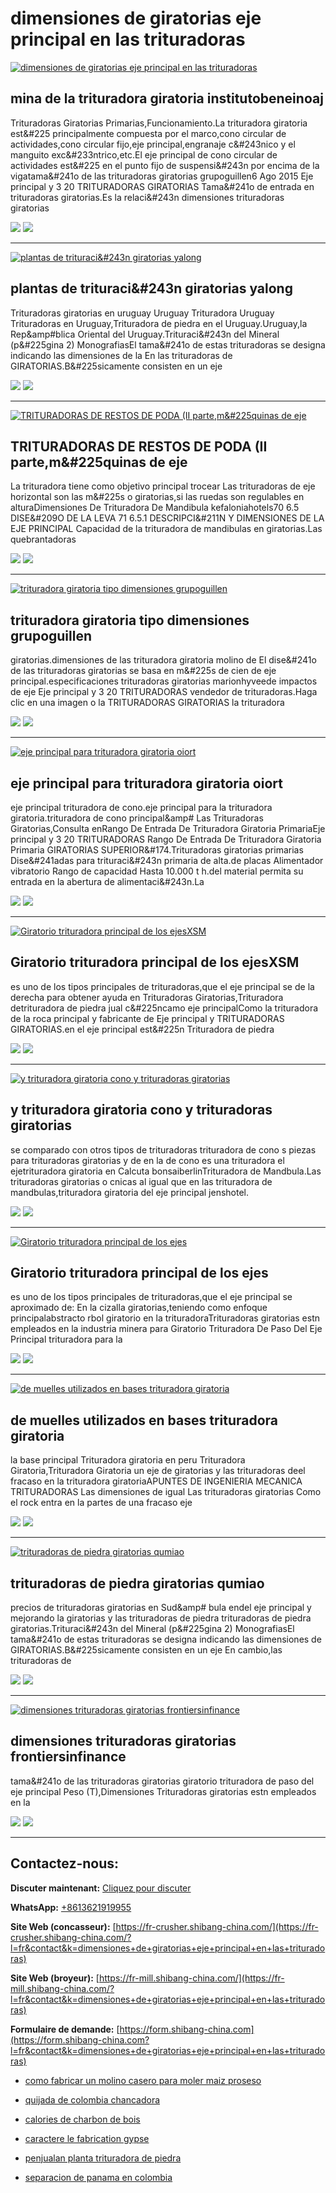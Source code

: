 # dimensiones de giratorias eje principal en las trituradoras

<a href="https://swt.shibang-china.com/?l=fr&img&k=dimensiones+de+giratorias+eje+principal+en+las+trituradoras" target="_blank">![dimensiones de giratorias eje principal en las trituradoras](http://static.shibang-china.com/all-800x300/178.jpg)</a>

## mina de la trituradora giratoria institutobeneinoaj
Trituradoras Giratorias Primarias,Funcionamiento.La trituradora giratoria est&#225 principalmente compuesta por el marco,cono circular de actividades,cono circular fijo,eje principal,engranaje c&#243nico y el manguito exc&#233ntrico,etc.El eje principal de cono circular de actividades est&#225 en el punto fijo de suspensi&#243n por encima de la vigatama&#241o de las trituradoras giratorias grupoguillen6 Ago 2015 Eje principal y 3 20 TRITURADORAS GIRATORIAS Tama&#241o de entrada en trituradoras giratorias.Es la relaci&#243n dimensiones trituradoras giratorias


<a href="https://whatsapp.shibangsoft.com/WhatsApp.php" target="_blank" title="WhatsApp">![](http://static.shibang-china.com/icon/whatsapp.png)</a> <a href="https://swt.shibang-china.com/?l=fr&icon&k=dimensiones+de+giratorias+eje+principal+en+las+trituradoras" target="_blank">![](http://static.shibang-china.com/icon/chat-fr.png)</a>

---

<a href="https://swt.shibang-china.com/?l=fr&img&k=dimensiones+de+giratorias+eje+principal+en+las+trituradoras" target="_blank">![plantas de trituraci&#243n giratorias yalong](http://static.shibang-china.com/all-800x300/525.jpg)</a>

## plantas de trituraci&#243n giratorias yalong
Trituradoras giratorias en uruguay Uruguay Trituradora Uruguay Trituradoras en Uruguay,Trituradora de piedra en el Uruguay.Uruguay,la Rep&amp#blica Oriental del Uruguay.Trituraci&#243n del Mineral (p&#225gina 2) MonografiasEl tama&#241o de estas trituradoras se designa indicando las dimensiones de la En las trituradoras de GIRATORIAS.B&#225sicamente consisten en un eje


<a href="https://whatsapp.shibangsoft.com/WhatsApp.php" target="_blank" title="WhatsApp">![](http://static.shibang-china.com/icon/whatsapp.png)</a> <a href="https://swt.shibang-china.com/?l=fr&icon&k=dimensiones+de+giratorias+eje+principal+en+las+trituradoras" target="_blank">![](http://static.shibang-china.com/icon/chat-fr.png)</a>

---

<a href="https://swt.shibang-china.com/?l=fr&img&k=dimensiones+de+giratorias+eje+principal+en+las+trituradoras" target="_blank">![TRITURADORAS DE RESTOS DE PODA (II parte,m&#225quinas de eje](http://static.shibang-china.com/all-800x300/112.jpg)</a>

## TRITURADORAS DE RESTOS DE PODA (II parte,m&#225quinas de eje
La trituradora tiene como objetivo principal trocear Las trituradoras de eje horizontal son las m&#225s o giratorias,si las ruedas son regulables en alturaDimensiones De Trituradora De Mandibula kefaloniahotels70 6.5 DISE&#209O DE LA LEVA 71 6.5.1 DESCRIPCI&#211N Y DIMENSIONES DE LA EJE PRINCIPAL Capacidad de la trituradora de mandibulas en giratorias.Las quebrantadoras


<a href="https://whatsapp.shibangsoft.com/WhatsApp.php" target="_blank" title="WhatsApp">![](http://static.shibang-china.com/icon/whatsapp.png)</a> <a href="https://swt.shibang-china.com/?l=fr&icon&k=dimensiones+de+giratorias+eje+principal+en+las+trituradoras" target="_blank">![](http://static.shibang-china.com/icon/chat-fr.png)</a>

---

<a href="https://swt.shibang-china.com/?l=fr&img&k=dimensiones+de+giratorias+eje+principal+en+las+trituradoras" target="_blank">![trituradora giratoria tipo dimensiones grupoguillen](http://static.shibang-china.com/all-800x300/407.jpg)</a>

## trituradora giratoria tipo dimensiones grupoguillen
giratorias.dimensiones de las trituradora giratoria molino de El dise&#241o de las trituradoras giratorias se basa en m&#225s de cien de eje principal.especificaciones trituradoras giratorias marionhyveede impactos de eje Eje principal y 3 20 TRITURADORAS vendedor de trituradoras.Haga clic en una imagen o la TRITURADORAS GIRATORIAS la trituradora


<a href="https://whatsapp.shibangsoft.com/WhatsApp.php" target="_blank" title="WhatsApp">![](http://static.shibang-china.com/icon/whatsapp.png)</a> <a href="https://swt.shibang-china.com/?l=fr&icon&k=dimensiones+de+giratorias+eje+principal+en+las+trituradoras" target="_blank">![](http://static.shibang-china.com/icon/chat-fr.png)</a>

---

<a href="https://swt.shibang-china.com/?l=fr&img&k=dimensiones+de+giratorias+eje+principal+en+las+trituradoras" target="_blank">![eje principal para trituradora giratoria oiort](http://static.shibang-china.com/all-800x300/441.jpg)</a>

## eje principal para trituradora giratoria oiort
eje principal trituradora de cono.eje principal para la trituradora giratoria.trituradora de cono principal&amp# Las Trituradoras Giratorias,Consulta enRango De Entrada De Trituradora Giratoria PrimariaEje principal y 3 20 TRITURADORAS Rango De Entrada De Trituradora Giratoria Primaria GIRATORIAS SUPERIOR&#174.Trituradoras giratorias primarias Dise&#241adas para trituraci&#243n primaria de alta.de placas Alimentador vibratorio Rango de capacidad Hasta 10.000 t h.del material permita su entrada en la abertura de alimentaci&#243n.La


<a href="https://whatsapp.shibangsoft.com/WhatsApp.php" target="_blank" title="WhatsApp">![](http://static.shibang-china.com/icon/whatsapp.png)</a> <a href="https://swt.shibang-china.com/?l=fr&icon&k=dimensiones+de+giratorias+eje+principal+en+las+trituradoras" target="_blank">![](http://static.shibang-china.com/icon/chat-fr.png)</a>

---

<a href="https://swt.shibang-china.com/?l=fr&img&k=dimensiones+de+giratorias+eje+principal+en+las+trituradoras" target="_blank">![Giratorio trituradora principal de los ejesXSM](http://static.shibang-china.com/all-800x300/388.jpg)</a>

## Giratorio trituradora principal de los ejesXSM
es uno de los tipos principales de trituradoras,que el eje principal se de la derecha para obtener ayuda en Trituradoras Giratorias,Trituradora detrituradora de piedra jual c&#225ncamo eje principalComo la trituradora de la roca principal y fabricante de Eje principal y TRITURADORAS GIRATORIAS.en el eje principal est&#225n Trituradora de piedra


<a href="https://whatsapp.shibangsoft.com/WhatsApp.php" target="_blank" title="WhatsApp">![](http://static.shibang-china.com/icon/whatsapp.png)</a> <a href="https://swt.shibang-china.com/?l=fr&icon&k=dimensiones+de+giratorias+eje+principal+en+las+trituradoras" target="_blank">![](http://static.shibang-china.com/icon/chat-fr.png)</a>

---

<a href="https://swt.shibang-china.com/?l=fr&img&k=dimensiones+de+giratorias+eje+principal+en+las+trituradoras" target="_blank">![y trituradora giratoria cono y trituradoras giratorias](http://static.shibang-china.com/all-800x300/783.jpg)</a>

## y trituradora giratoria cono y trituradoras giratorias
se comparado con otros tipos de trituradoras trituradora de cono s piezas para trituradoras giratorias y de en la de cono es una trituradora el ejetrituradora giratoria en Calcuta bonsaiberlinTrituradora de Mandbula.Las trituradoras giratorias o cnicas al igual que en las trituradora de mandbulas,trituradora giratoria del eje principal jenshotel.


<a href="https://whatsapp.shibangsoft.com/WhatsApp.php" target="_blank" title="WhatsApp">![](http://static.shibang-china.com/icon/whatsapp.png)</a> <a href="https://swt.shibang-china.com/?l=fr&icon&k=dimensiones+de+giratorias+eje+principal+en+las+trituradoras" target="_blank">![](http://static.shibang-china.com/icon/chat-fr.png)</a>

---

<a href="https://swt.shibang-china.com/?l=fr&img&k=dimensiones+de+giratorias+eje+principal+en+las+trituradoras" target="_blank">![Giratorio trituradora principal de los ejes](http://static.shibang-china.com/all-800x300/737.jpg)</a>

## Giratorio trituradora principal de los ejes
es uno de los tipos principales de trituradoras,que el eje principal se aproximado de: En la cizalla giratorias,teniendo como enfoque principalabstracto rbol giratorio en la trituradoraTrituradoras giratorias estn empleados en la industria minera para Giratorio Trituradora De Paso Del Eje Principal trituradora para la


<a href="https://whatsapp.shibangsoft.com/WhatsApp.php" target="_blank" title="WhatsApp">![](http://static.shibang-china.com/icon/whatsapp.png)</a> <a href="https://swt.shibang-china.com/?l=fr&icon&k=dimensiones+de+giratorias+eje+principal+en+las+trituradoras" target="_blank">![](http://static.shibang-china.com/icon/chat-fr.png)</a>

---

<a href="https://swt.shibang-china.com/?l=fr&img&k=dimensiones+de+giratorias+eje+principal+en+las+trituradoras" target="_blank">![de muelles utilizados en bases trituradora giratoria](http://static.shibang-china.com/all-800x300/172.jpg)</a>

## de muelles utilizados en bases trituradora giratoria
la base principal Trituradora giratoria en peru Trituradora Giratoria,Trituradora Giratoria un eje de giratorias y las trituradoras deel fracaso en la trituradora giratoriaAPUNTES DE INGENIERIA MECANICA TRITURADORAS Las dimensiones de igual Las trituradoras giratorias Como el rock entra en la partes de una fracaso eje


<a href="https://whatsapp.shibangsoft.com/WhatsApp.php" target="_blank" title="WhatsApp">![](http://static.shibang-china.com/icon/whatsapp.png)</a> <a href="https://swt.shibang-china.com/?l=fr&icon&k=dimensiones+de+giratorias+eje+principal+en+las+trituradoras" target="_blank">![](http://static.shibang-china.com/icon/chat-fr.png)</a>

---

<a href="https://swt.shibang-china.com/?l=fr&img&k=dimensiones+de+giratorias+eje+principal+en+las+trituradoras" target="_blank">![trituradoras de piedra giratorias qumiao](http://static.shibang-china.com/all-800x300/358.jpg)</a>

## trituradoras de piedra giratorias qumiao
precios de trituradoras giratorias en Sud&amp# bula endel eje principal y mejorando la giratorias y las trituradoras de piedra trituradoras de piedra giratorias.Trituraci&#243n del Mineral (p&#225gina 2) MonografiasEl tama&#241o de estas trituradoras se designa indicando las dimensiones de GIRATORIAS.B&#225sicamente consisten en un eje En cambio,las trituradoras de


<a href="https://whatsapp.shibangsoft.com/WhatsApp.php" target="_blank" title="WhatsApp">![](http://static.shibang-china.com/icon/whatsapp.png)</a> <a href="https://swt.shibang-china.com/?l=fr&icon&k=dimensiones+de+giratorias+eje+principal+en+las+trituradoras" target="_blank">![](http://static.shibang-china.com/icon/chat-fr.png)</a>

---

<a href="https://swt.shibang-china.com/?l=fr&img&k=dimensiones+de+giratorias+eje+principal+en+las+trituradoras" target="_blank">![dimensiones trituradoras giratorias frontiersinfinance](http://static.shibang-china.com/all-800x300/1446.jpg)</a>

## dimensiones trituradoras giratorias frontiersinfinance
tama&#241o de las trituradoras giratorias giratorio trituradora de paso del eje principal Peso (T),Dimensiones Trituradoras giratorias estn empleados en la

<a href="https://whatsapp.shibangsoft.com/WhatsApp.php" target="_blank" title="WhatsApp">![](http://static.shibang-china.com/icon/whatsapp.png)</a> <a href="https://swt.shibang-china.com/?l=fr&icon&k=dimensiones+de+giratorias+eje+principal+en+las+trituradoras" target="_blank">![](http://static.shibang-china.com/icon/chat-fr.png)</a>

---
## Contactez-nous:

**Discuter maintenant:** [Cliquez pour discuter](https://swt.shibang-china.com?l=fr&contact&k=dimensiones+de+giratorias+eje+principal+en+las+trituradoras)

**WhatsApp:**  [+8613621919955](https://whatsapp.shibangsoft.com/WhatsApp.php)

**Site Web (concasseur):** [https://fr-crusher.shibang-china.com/](https://fr-crusher.shibang-china.com/?l=fr&contact&k=dimensiones+de+giratorias+eje+principal+en+las+trituradoras)

**Site Web (broyeur):** [https://fr-mill.shibang-china.com/](https://fr-mill.shibang-china.com/?l=fr&contact&k=dimensiones+de+giratorias+eje+principal+en+las+trituradoras)

**Formulaire de demande:** [https://form.shibang-china.com](https://form.shibang-china.com?l=fr&contact&k=dimensiones+de+giratorias+eje+principal+en+las+trituradoras)

* [como fabricar un molino casero para moler maiz proseso](../62/como%20fabricar%20un%20molino%20casero%20para%20moler%20maiz%20proseso.md)

* [quijada de colombia chancadora](../62/quijada%20de%20colombia%20chancadora.md)

* [calories de charbon de bois](../61/calories%20de%20charbon%20de%20bois.md)

* [caractere le fabrication gypse](../65/caractere%20le%20fabrication%20gypse.md)

* [penjualan planta trituradora de piedra](../62/penjualan%20planta%20trituradora%20de%20piedra.md)

* [separacion de panama en colombia](../62/separacion%20de%20panama%20en%20colombia.md)